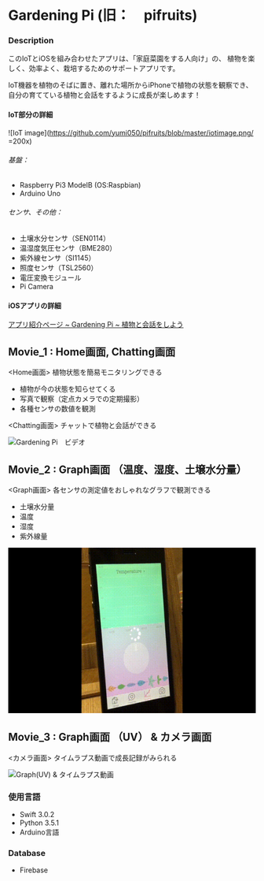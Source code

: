 # Gardening Pi (旧：　pifruits)
### Description
このIoTとiOSを組み合わせたアプリは、「家庭菜園をする人向け」の、
植物を楽しく、効率よく、栽培するためのサポートアプリです。

IoT機器を植物のそばに置き、離れた場所からiPhoneで植物の状態を観察でき、自分の育てている植物と会話をするように成長が楽しめます！

#### IoT部分の詳細
![IoT image](https://github.com/yumi050/pifruits/blob/master/iotimage.png/ =200x)

###### 基盤：
* Raspberry Pi3 ModelB (OS:Raspbian)
* Arduino Uno

###### センサ、その他：
* 土壌水分センサ（SEN0114）
* 温湿度気圧センサ（BME280）
* 紫外線センサ（SI1145）
* 照度センサ（TSL2560）
* 電圧変換モジュール
* Pi Camera

#### iOSアプリの詳細
[アプリ紹介ページ ~ Gardening Pi ~ 植物と会話をしよう](https://yumi050.github.io/GardeningPi/)

## Movie_1 : Home画面, Chatting画面

<Home画面>
植物状態を簡易モニタリングできる

* 植物が今の状態を知らせてくる
* 写真で観察（定点カメラでの定期撮影）
* 各種センサの数値を観測

<Chatting画面>
チャットで植物と会話ができる

![Gardening Pi　ビデオ](https://github.com/yumi050/pifruits/blob/master/GardeningPi_1.gif)

## Movie_2 : Graph画面 （温度、湿度、土壌水分量）

<Graph画面>
各センサの測定値をおしゃれなグラフで観測できる

* 土壌水分量
* 温度
* 湿度
* 紫外線量

![Graphs(温度、湿度、土壌水分量)](https://github.com/yumi050/pifruits/blob/master/GardeningPi_2.gif)

## Movie_3 : Graph画面 （UV） & カメラ画面

<カメラ画面>
タイムラプス動画で成長記録がみられる

![Graph(UV) & タイムラプス動画](https://github.com/yumi050/pifruits/blob/master/GardeningPi_3.gif)

### 使用言語
* Swift 3.0.2
* Python 3.5.1
* Arduino言語

### Database
* Firebase

